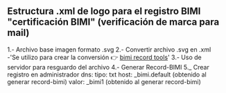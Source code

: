 ## Estructura .xml de logo para el registro BIMI "certificación BIMI" (verificación de marca para mail) ##
1.- Archivo base imagen formato .svg
2.- Convertir archivo .svg en .xml  
-'Se utilizo para crear la conversión 👉 [bimi record tools](https://easydmarc.com/tools/bimi-record-generator)'
3.- Uso de servidor para resguardo del archivo
4.- Generar Record-BIMI
5._ Crear registro en administrador dns:
tipo: txt
host: _bimi.default (obtenido al generar record-bimi)
valor: _bimi1 (obtenido al generar record-bimi)

